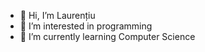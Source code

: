 - 👋 Hi, I’m Laurențiu
- 👀 I’m interested in programming
- 🌱 I’m currently learning Computer Science

